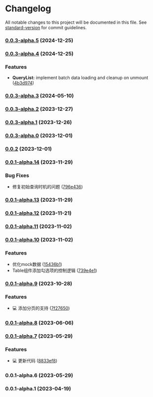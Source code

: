 # Changelog

All notable changes to this project will be documented in this file. See [standard-version](https://github.com/conventional-changelog/standard-version) for commit guidelines.

### [0.0.3-alpha.5](https://sc.happyelements.net/info-center/frontend/he-fe/querylist/compare/v0.0.3-alpha.4...v0.0.3-alpha.5) (2024-12-25)

### [0.0.3-alpha.4](https://sc.happyelements.net/info-center/frontend/he-fe/querylist/compare/v0.0.3-alpha.3...v0.0.3-alpha.4) (2024-12-25)


### Features

* **QueryList:** implement batch data loading and cleanup on unmount ([4b3d974](https://sc.happyelements.net/info-center/frontend/he-fe/querylist/commit/4b3d974f0d7feba00dad00ed8adc20382f8e05d9))

### [0.0.3-alpha.3](https://sc.happyelements.net/info-center/frontend/he-fe/querylist/compare/v0.0.3-alpha.2...v0.0.3-alpha.3) (2024-05-10)

### [0.0.3-alpha.2](https://sc.happyelements.net/info-center/frontend/he-fe/querylist/compare/v0.0.3-alpha.1...v0.0.3-alpha.2) (2023-12-27)

### [0.0.3-alpha.1](https://sc.happyelements.net/info-center/frontend/he-fe/querylist/compare/v0.0.3-alpha.0...v0.0.3-alpha.1) (2023-12-26)

### [0.0.3-alpha.0](https://sc.happyelements.net/info-center/frontend/he-fe/querylist/compare/v0.0.1-alpha.14...v0.0.3-alpha.0) (2023-12-01)

### [0.0.2](https://sc.happyelements.net/info-center/frontend/he-fe/querylist/compare/v0.0.1-alpha.14...v0.0.2) (2023-12-01)

### [0.0.1-alpha.14](https://sc.happyelements.net/info-center/frontend/he-fe/querylist/compare/v0.0.1-alpha.13...v0.0.1-alpha.14) (2023-11-29)


### Bug Fixes

* 修复初始查询时机的问题 ([796e436](https://sc.happyelements.net/info-center/frontend/he-fe/querylist/commit/796e4360acdac8381ea4e2a11ddc6ec3d272e33b))

### [0.0.1-alpha.13](https://sc.happyelements.net/info-center/frontend/he-fe/querylist/compare/v0.0.1-alpha.12...v0.0.1-alpha.13) (2023-11-29)

### [0.0.1-alpha.12](https://sc.happyelements.net/info-center/frontend/he-fe/querylist/compare/v0.0.1-alpha.11...v0.0.1-alpha.12) (2023-11-21)

### [0.0.1-alpha.11](https://sc.happyelements.net/info-center/frontend/he-fe/querylist/compare/v0.0.1-alpha.10...v0.0.1-alpha.11) (2023-11-02)

### [0.0.1-alpha.10](https://sc.happyelements.net/info-center/frontend/he-fe/querylist/compare/v0.0.1-alpha.9...v0.0.1-alpha.10) (2023-11-02)


### Features

* 优化mock数据 ([15436b1](https://sc.happyelements.net/info-center/frontend/he-fe/querylist/commit/15436b1b356d8b36dfb7a9db7e0740c38064aa30))
* Table组件添加勾选项的控制逻辑 ([739e4e1](https://sc.happyelements.net/info-center/frontend/he-fe/querylist/commit/739e4e17dd3a4c179336443b736f9cedcf0c82e4))

### [0.0.1-alpha.9](https://sc.happyelements.net/info-center/frontend/he-fe/querylist/compare/v0.0.1-alpha.8...v0.0.1-alpha.9) (2023-10-28)


### Features

* 💻 添加分页的支持 ([7f27650](https://sc.happyelements.net/info-center/frontend/he-fe/querylist/commit/7f276504d0d137e0891be8f63aee7d49d6bc822f))

### [0.0.1-alpha.8](https://sc.happyelements.net/info-center/frontend/he-fe/querylist/compare/v0.0.1-alpha.7...v0.0.1-alpha.8) (2023-06-06)

### [0.0.1-alpha.7](https://sc.happyelements.net/info-center/frontend/he-fe/querylist/compare/v0.0.1-alpha.6...v0.0.1-alpha.7) (2023-05-29)


### Features

* 💻 更新代码 ([8833ef8](https://sc.happyelements.net/info-center/frontend/he-fe/querylist/commit/8833ef8534b189355c53c79569cde5dd67ffa5ff))

### 0.0.1-alpha.6 (2023-05-29)

### 0.0.1-alpha.1 (2023-04-19)
